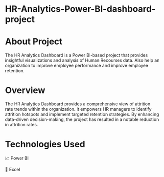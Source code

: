 # HR-Analytics-Power-BI-dashboard-project


# About Project

The HR Analytics Dashboard is a Power BI-based project that provides insightful visualizations and analysis of Human Recourses data. Also help an organization to improve employee performance and improve employee retention. 


# Overview

The HR Analytics Dashboard provides a comprehensive view of attrition rate trends within the organization. It empowers HR managers to identify attrition hotspots and implement targeted retention strategies. By enhancing data-driven decision-making, the project has resulted in a notable reduction in attrition rates.


# Technologies Used

📈 Power BI

🔢 Excel




